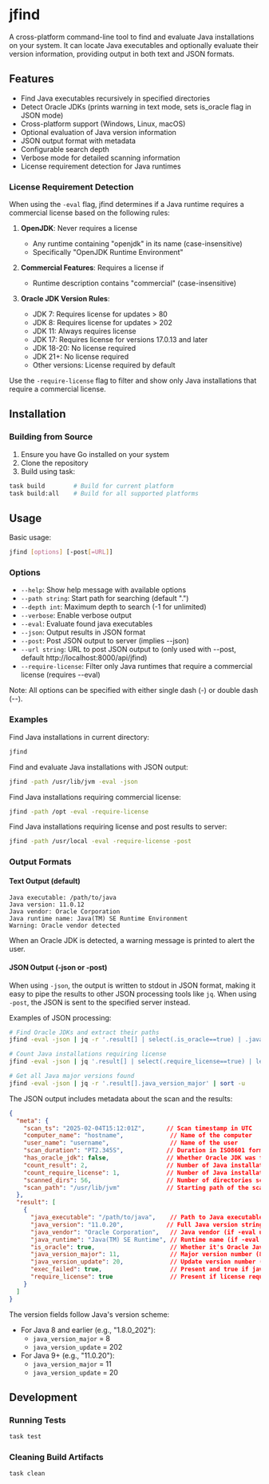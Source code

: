 # jfind

A cross-platform command-line tool to find and evaluate Java installations on your system. It can locate Java executables and optionally evaluate their version information, providing output in both text and JSON formats.

## Features

- Find Java executables recursively in specified directories
- Detect Oracle JDKs (prints warning in text mode, sets is_oracle flag in JSON mode)
- Cross-platform support (Windows, Linux, macOS)
- Optional evaluation of Java version information
- JSON output format with metadata
- Configurable search depth
- Verbose mode for detailed scanning information
- License requirement detection for Java runtimes

### License Requirement Detection

When using the `-eval` flag, jfind determines if a Java runtime requires a commercial license based on the following rules:

1. **OpenJDK**: Never requires a license
   - Any runtime containing "openjdk" in its name (case-insensitive)
   - Specifically "OpenJDK Runtime Environment"

2. **Commercial Features**: Requires a license if
   - Runtime description contains "commercial" (case-insensitive)

3. **Oracle JDK Version Rules**:
   - JDK 7: Requires license for updates > 80
   - JDK 8: Requires license for updates > 202
   - JDK 11: Always requires license
   - JDK 17: Requires license for versions 17.0.13 and later
   - JDK 18-20: No license required
   - JDK 21+: No license required
   - Other versions: License required by default

Use the `-require-license` flag to filter and show only Java installations that require a commercial license.

## Installation

### Building from Source

1. Ensure you have Go installed on your system
2. Clone the repository
3. Build using task:

```bash
task build        # Build for current platform
task build:all    # Build for all supported platforms
```

## Usage

Basic usage:
```bash
jfind [options] [-post[=URL]]
```

### Options

- `--help`: Show help message with available options
- `--path string`: Start path for searching (default ".")
- `--depth int`: Maximum depth to search (-1 for unlimited)
- `--verbose`: Enable verbose output
- `--eval`: Evaluate found java executables
- `--json`: Output results in JSON format
- `--post`: Post JSON output to server (implies --json)
- `--url string`: URL to post JSON output to (only used with --post, default http://localhost:8000/api/jfind)
- `--require-license`: Filter only Java runtimes that require a commercial license (requires --eval)

Note: All options can be specified with either single dash (-) or double dash (--).

### Examples

Find Java installations in current directory:
```bash
jfind
```

Find and evaluate Java installations with JSON output:
```bash
jfind -path /usr/lib/jvm -eval -json
```

Find Java installations requiring commercial license:
```bash
jfind -path /opt -eval -require-license
```

Find Java installations requiring license and post results to server:
```bash
jfind -path /usr/local -eval -require-license -post
```

### Output Formats

#### Text Output (default)
```
Java executable: /path/to/java
Java version: 11.0.12
Java vendor: Oracle Corporation
Java runtime name: Java(TM) SE Runtime Environment
Warning: Oracle vendor detected
```

When an Oracle JDK is detected, a warning message is printed to alert the user.

#### JSON Output (-json or -post)

When using `-json`, the output is written to stdout in JSON format, making it easy to pipe the results to other JSON processing tools like `jq`. When using `-post`, the JSON is sent to the specified server instead.

Examples of JSON processing:
```bash
# Find Oracle JDKs and extract their paths
jfind -eval -json | jq -r '.result[] | select(.is_oracle==true) | .java_executable'

# Count Java installations requiring license
jfind -eval -json | jq '.result[] | select(.require_license==true) | length'

# Get all Java major versions found
jfind -eval -json | jq -r '.result[].java_version_major' | sort -u
```

The JSON output includes metadata about the scan and the results:

```json
{
  "meta": {
    "scan_ts": "2025-02-04T15:12:01Z",      // Scan timestamp in UTC
    "computer_name": "hostname",             // Name of the computer
    "user_name": "username",                 // Name of the user
    "scan_duration": "PT2.345S",            // Duration in ISO8601 format
    "has_oracle_jdk": false,                // Whether Oracle JDK was found
    "count_result": 2,                      // Number of Java installations found
    "count_require_license": 1,             // Number of Java installations requiring license
    "scanned_dirs": 56,                     // Number of directories scanned
    "scan_path": "/usr/lib/jvm"             // Starting path of the scan
  },
  "result": [
    {
      "java_executable": "/path/to/java",    // Path to Java executable
      "java_version": "11.0.20",            // Full Java version string (if -eval used)
      "java_vendor": "Oracle Corporation",   // Java vendor (if -eval used)
      "java_runtime": "Java(TM) SE Runtime", // Runtime name (if -eval used)
      "is_oracle": true,                     // Whether it's Oracle Java
      "java_version_major": 11,              // Major version number (8 for 1.8.0, 11 for 11.0.20)
      "java_version_update": 20,             // Update version number (202 for 1.8.0_202, 20 for 11.0.20)
      "exec_failed": true,                   // Present and true if java -version execution failed
      "require_license": true                // Present if license requirement is determined (true/false)
    }
  ]
}
```

The version fields follow Java's version scheme:
- For Java 8 and earlier (e.g., "1.8.0_202"):
  - `java_version_major` = 8
  - `java_version_update` = 202
- For Java 9+ (e.g., "11.0.20"):
  - `java_version_major` = 11
  - `java_version_update` = 20

## Development

### Running Tests
```bash
task test
```

### Cleaning Build Artifacts
```bash
task clean
